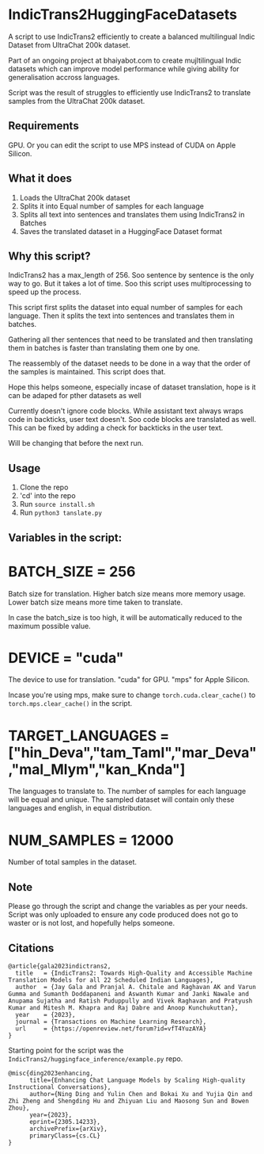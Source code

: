# IndicTrans2HuggingFaceDatasets
 A script to use IndicTrans2 efficiently to create a balanced multilingual Indic Dataset from UltraChat 200k dataset.

 Part of an ongoing project at bhaiyabot.com to create mujltilingual Indic datasets which can improve model performance while giving ability for generalisation accross languages.

 Script was the result of struggles to efficiently use IndicTrans2 to translate samples from the UltraChat 200k dataset.

## Requirements

GPU. Or you can edit the script to use MPS instead of CUDA on Apple Silicon.

## What it does

1. Loads the UltraChat 200k dataset
2. Splits it into Equal number of samples for each language
3. Splits all text into sentences and translates them using IndicTrans2 in Batches
4. Saves the translated dataset in a HuggingFace Dataset format

## Why this script?

IndicTrans2 has a max_length of 256. Soo sentence by sentence is the only way to go. But it takes a lot of time. Soo this script uses multiprocessing to speed up the process.

This script first splits the dataset into equal number of samples for each language. Then it splits the text into sentences and translates them in batches.

Gathering all ther sentences that need to be translated and then translating them in batches is faster than translating them one by one.

The reassembly of the dataset needs to be done in a way that the order of the samples is maintained. This script does that.

Hope this helps someone, especially incase of dataset translation, hope is it can be adaped for pther datasets as well

Currently doesn't ignore code blocks. While assistant text always wraps code in backticks, user text doesn't. Soo code blocks are translated as well. This can be fixed by adding a check for backticks in the user text.

Will be changing that before the next run.

## Usage

1. Clone the repo
2. 'cd' into the repo
3. Run `source install.sh`
4. Run `python3 tanslate.py`


## Variables in the script:


# BATCH_SIZE = 256
Batch size for translation. Higher batch size means more memory usage. Lower batch size means more time taken to translate.

In case the batch_size is too high, it will be automatically reduced to the maximum possible value.

# DEVICE = "cuda"

The device to use for translation. "cuda" for GPU. "mps" for Apple Silicon.

Incase you're using mps, make sure to change `torch.cuda.clear_cache()` to `torch.mps.clear_cache()` in the script.

# TARGET_LANGUAGES = ["hin_Deva","tam_Taml","mar_Deva","mal_Mlym","kan_Knda"] 

The languages to translate to. The number of samples for each language will be equal and unique.
The sampled dataset will contain only these languages and english, in equal distribution.

# NUM_SAMPLES = 12000

Number of total samples in the dataset.

## Note

Please go through the script and change the variables as per your needs. Script was only uploaded to ensure any code produced does not go to waster or is not lost, and hopefully helps someone.

## Citations
```
@article{gala2023indictrans2,
  title   = {IndicTrans2: Towards High-Quality and Accessible Machine Translation Models for all 22 Scheduled Indian Languages},
  author  = {Jay Gala and Pranjal A. Chitale and Raghavan AK and Varun Gumma and Sumanth Doddapaneni and Aswanth Kumar and Janki Nawale and Anupama Sujatha and Ratish Puduppully and Vivek Raghavan and Pratyush Kumar and Mitesh M. Khapra and Raj Dabre and Anoop Kunchukuttan},
  year    = {2023},
  journal = {Transactions on Machine Learning Research},
  url     = {https://openreview.net/forum?id=vfT4YuzAYA}
}
```
Starting point for the script was the `IndicTrans2/huggingface_inference/example.py` repo.

```
@misc{ding2023enhancing,
      title={Enhancing Chat Language Models by Scaling High-quality Instructional Conversations}, 
      author={Ning Ding and Yulin Chen and Bokai Xu and Yujia Qin and Zhi Zheng and Shengding Hu and Zhiyuan Liu and Maosong Sun and Bowen Zhou},
      year={2023},
      eprint={2305.14233},
      archivePrefix={arXiv},
      primaryClass={cs.CL}
}

```